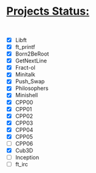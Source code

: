 <h1><u>Projects Status:</u></h1>
<br>

- [X] Libft
- [X] ft_printf
- [X] Born2BeRoot
- [X] GetNextLine
- [X] Fract-ol
- [X] Minitalk
- [X] Push_Swap
- [X] Philosophers
- [X] Minishell
- [X] CPP00
- [X] CPP01
- [X] CPP02
- [X] CPP03
- [X] CPP04
- [X] CPP05
- [ ] CPP06
- [X] Cub3D
- [ ] Inception
- [ ] ft_irc
